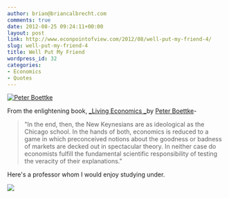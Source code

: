 ```yaml
---
author: brian@briancalbrecht.com
comments: true
date: 2012-08-25 09:24:11+00:00
layout: post
link: http://www.econpointofview.com/2012/08/well-put-my-friend-4/
slug: well-put-my-friend-4
title: Well Put My Friend
wordpress_id: 32
categories:
- Economics
- Quotes
---
```


[![Peter Boettke](http://upload.wikimedia.org/wikipedia/en/thumb/6/67/PeterBoettke.JPG/300px-PeterBoettke.JPG)](http://en.wikipedia.org/wiki/File:PeterBoettke.JPG)

From the enlightening book, [_Living Economics _](http://www.independent.org/store/book.asp?id=98)by [Peter Boettke](http://www.coordinationproblem.org/)-


<blockquote>"In the end, then, the New Keynesians are as ideological as the Chicago school. In the hands of both, economics is reduced to a game in which preconceived notions about the goodness or badness of markets are decked out in spectacular theory. In neither case do economists fulfill the fundamental scientific responsibility of testing the veracity of their explanations."</blockquote>


Here's a professor whom I would enjoy studying under.


![](http://img.zemanta.com/pixy.gif?x-id=e5014416-8bd3-4b40-9623-5e804acd89c2)
